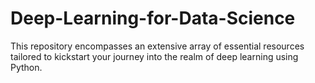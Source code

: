 # Deep-Learning-for-Data-Science
This repository encompasses an extensive array of essential resources tailored to kickstart your journey into the realm of deep learning using Python.

